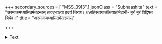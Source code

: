 +++
secondary_sources = [ "MSS_3913",]
jsonClass = "Subhaashita"
text = "अस्माकमध्यासितमेतदन्तस् तावद्भवत्या हृदयं चिराय।  \nबहिस्त्वयालंक्रियातमिदानी- मुरो मुरं विद्विषतः श्रियेव॥"
title = "अस्माकमध्यासितमेतदन्तस्"

+++

<details><summary>Text</summary>

अस्माकमध्यासितमेतदन्तस् तावद्भवत्या हृदयं चिराय।  
बहिस्त्वयालंक्रियातमिदानी- मुरो मुरं विद्विषतः श्रियेव॥
</details>
